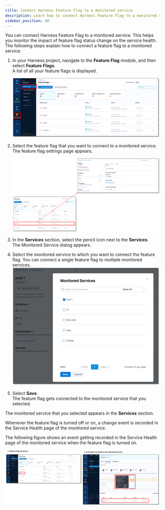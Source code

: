 ```yaml
---
title: Connect Harness Feature Flag to a monitored service
description: Learn how to connect Harness Feature Flag to a monitored service.
sidebar_position: 40
---
```



You can connect Harness Feature Flag to a monitored service. This helps you monitor the impact of feature flag status change on the service health. The following steps explain how to connect a feature flag to a monitored service.

1. In your Harness project, navigate to the **Feature Flag** module, and then select **Feature Flags**.  
   A list of all your feature flags is displayed.

   ![Feature Flag list](./static/change-impact-view-ff-navigation.png)

2. Select the feature flag that you want to connect to a monitored service.  
   The feature flag settings page appears.

   ![Feature Flag Settings](./static/change-impact-view-ff-settings.png)


3. In the **Services** section, select the pencil icon next to the **Services**.  
   The Monitored Service dialog appears.
4. Select the monitored service to which you want to connect the feature flag. You can connect a single feature flag to multiple monitored services.
   ![Select Monitored Service](./static/change-impact-view-ff-select-monitoredservice.png)

5. Select **Save**.  
   The feature flag gets connected to the monitored service that you selected.  
   
The monitored service that you selected appears in the **Services** section.

Whenever the feature flag is turned off or on, a change event is recorded in the Service Health page of the monitored service.

The following figure shows an event getting recorded in the Service Health page of the monitored service when the feature flag is turned on.

![FF event generated](./static/change-impact-view-ff-event-generated.png)